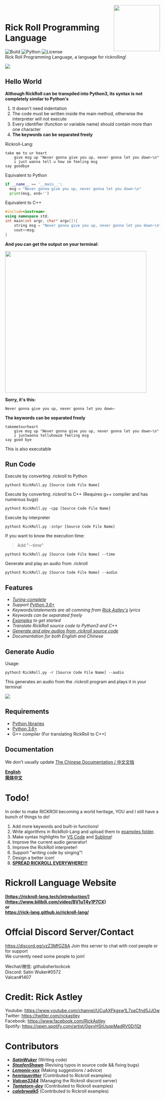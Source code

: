 
<img src="https://avatars.githubusercontent.com/u/83736946?s=200&v=4" align="right" width="150" height="150"/>
<br>

# Rick Roll Programming Language
![Build](https://img.shields.io/badge/Build-passing-orange?style=for-the-badge&logo=appveyor)
![Python](https://img.shields.io/badge/Python-3.6%2B-brightgreen?style=for-the-badge&logo=appveyor)
![License](https://img.shields.io/badge/License-MIT-red?style=for-the-badge&logo=appveyor)
<br>
Rick Roll Programming Language, a language for rickrolling!

![](https://repository-images.githubusercontent.com/367934588/4a27ae00-b73b-11eb-801b-36dd1756dc93)

## Hello World
**Although RickRoll can be transpiled into Python3, its syntax is not completely similar to Python's**
1. It doesn't need indentation
2. The code must be written inside the main method, otherwise the interpreter will not execute
3. Every identifier (function or variable name) should contain more than one character
4. **The keywords can be separated freely**

Rickroll-Lang:
```
take me to ur heart
    give msg up "Never gonna give you up, never gonna let you down~\n"
    i just wanna tell u how im feeling msg
say goodbye
```
Equivalent to Python
```python
if __name__ == '__main__':
  msg = "Never gonna give you up, never gonna let you down~\n"
  print(msg, end='')

```

Equivalent to C++
```c++
#include<iostream>
using namespace std;
int main(int argc, char* argv[]){
    string msg = "Never gonna give you up, never gonna let you down~\n";
    cout<<msg;
}
```
**And you can get the output on your terminal:**

<img src="https://camo.githubusercontent.com/e1e1abc53d498866b9a533d65cdfee7ac7cc289423dcbe3eead940051d93a275/68747470733a2f2f707265766965772e726564642e69742f77326e383169717833377035312e6769663f666f726d61743d706e673826733d61353631396661303039333863326161383137343936646464396563656461386137323733323463" width="460" height="460"/>

<br>

**Sorry, it's this:**
```
Never gonna give you up, never gonna let you down~
```
**The keywords can be separated freely**
```
takemetourheart
    give msg up "Never gonna give you up, never gonna let you down~\n"
    i justwanna telluhowim feeling msg
say good bye
```
This is also executable


## Run Code
Execute by converting .rickroll to Python
```shell
python3 RickRoll.py [Source Code File Name]
```
Execute by converting .rickroll to C++ (Requires g++ compiler and has numerous bugs)
```shell
python3 RickRoll.py -cpp [Source Code File Name]
```
Execute by interpreter
```shell
python3 RickRoll.py -intpr [Source Code File Name]
```
If you want to know the execution time:
> Add "--time"
```shell
python3 RickRoll.py [Source Code File Name] --time
```
Generate and play an audio from .rickroll
```shell
python3 RickRoll.py [Source Code File Name] --audio
```

## Features
- *[Turing-complete](https://en.wikipedia.org/wiki/Turing_completeness)*
- *Support [Python 3.6+](https://www.python.org/downloads/release/python-3610/)*
- *Keywords/statements are all comming from [Rick Astley's](https://en.wikipedia.org/wiki/Rick_Astley) lyrics*
- *Keywords can be separated freely*
- *[Examples](https://github.com/Rick-Lang/rickroll-lang/tree/main/examples) to get started*
- *Translate RickRoll source code to Python3 and C++*
- *[Generate and play audios from .rickroll source code](https://github.com/Rick-Lang/rickroll-lang#Generate-Audio)*
- *Documentation for both English and Chinese*


## Generate Audio
Usage:
```
python3 RickRoll.py -r [Source Code File Name] --audio
```
This generates an audio from the .rickroll program and plays it in your terminal

![](https://github.com/Rick-Lang/rickroll-lang/blob/main/img/au_generator.PNG)

## Requirements
- [Python libraries](https://github.com/Rick-Lang/rickroll-lang/blob/main/requirements.txt)
- [Python 3.6+](https://www.python.org/downloads/release/python-3610/)
- G++ compiler (For translating RickRoll to C++)

## Documentation
We don't usually update [The Chinese Documentation / 中文文档](https://github.com/Rick-Lang/rickroll-lang/blob/main/doc-Ch.md)

**[English](https://github.com/Rick-Lang/rickroll-lang/blob/main/doc.md)**
<br>
**[简体中文](https://github.com/Rick-Lang/rickroll-lang/blob/main/doc-Ch.md)**


# Todo!
In order to make RICKROll becoming a world heritage, YOU and I still have a bunch of things to do!
1. Add more keywords and built-in functions!
2. Write algorithms in RickRoll-Lang and upload them to [examples folder](examples).
3. Make syntax highlights for [VS Code](https://code.visualstudio.com/api/language-extensions/syntax-highlight-guide) and [Sublime](https://www.sublimetext.com/docs/syntax.html)!
4. Improve the current audio generator!
5. Improve the RickRoll interpreter!
6. Support "writing code by singing"!
7. Design a better icon!
8. [**SPREAD RICKROLL EVERYWHERE!!!**](https://www.bilibili.com/video/BV1uT4y1P7CX)

# Rickroll Language Website
**[https://rickroll-lang.tech/introduction/](https://www.bilibili.com/video/BV1uT4y1P7CX)**
<br>
**_or_**
<br>
**https://rick-lang.github.io/rickroll-lang/**

# Offcial Discord Server/Contact
https://discord.gg/yzZ3MfGZ8A
Join this server to chat with cool people or for support
<br /> We currently need some people to join!

Wechat/微信: githubsherlockcxk
<br>
Discord: Satin Wuker#0572
<br/> Valcan#1407

# Credit: Rick Astley
 Youtube: https://www.youtube.com/channel/UCuAXFkgsw1L7xaCfnd5JJOw
<br/> Twitter: https://twitter.com/rickastley
<br/> Facebook: https://www.facebook.com/RickAstley
<br/> Spotify: https://open.spotify.com/artist/0gxyHStUsqpMadRV0Di1Qt


# Contributors
- _**[SatinWuker](https://github.com/SatinWuker)**_   (Writing code)
- _**[StepfenShawn](https://github.com/StepfenShawn)**_  (Revising typos in source code && fixing bugs)
- _**[Lemonix-xxx](https://github.com/Lemonix-xxx)**_   (Making suggestions / advice)
- _**[henriqueritter](https://github.com/henriqueritter)**_   (Contributed to Rickroll examples)
- _**[Valcan3344](https://github.com/Valcan3344)**_   (Managing the Rickroll discord server)
- _**[Tantatorn-dev](https://github.com/Tantatorn-dev)**_  (Contributed to Rickroll examples)
- _**[calebrwalk5](https://github.com/calebrwalk5)**_  (Contributed to Rickroll examples)
